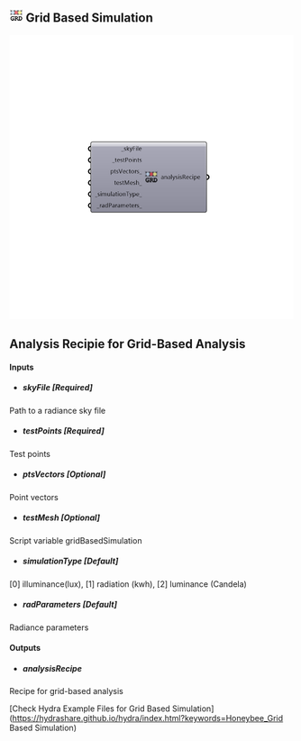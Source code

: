 ## ![](../../images/icons/Grid_Based_Simulation.png) Grid Based Simulation

![](../../images/components/Grid_Based_Simulation.png)

Analysis Recipie for Grid-Based Analysis
 -
 

#### Inputs
* ##### skyFile [Required]
Path to a radiance sky file
* ##### testPoints [Required]
Test points
* ##### ptsVectors [Optional]
Point vectors
* ##### testMesh [Optional]
Script variable gridBasedSimulation
* ##### simulationType [Default]
[0] illuminance(lux), [1] radiation (kwh), [2] luminance (Candela)
* ##### radParameters [Default]
Radiance parameters

#### Outputs
* ##### analysisRecipe
Recipe for grid-based analysis


[Check Hydra Example Files for Grid Based Simulation](https://hydrashare.github.io/hydra/index.html?keywords=Honeybee_Grid Based Simulation)